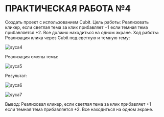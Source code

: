 # ПРАКТИЧЕСКАЯ РАБОТА №4
Создать проект с использованием Cubit.
Цель работы: Реализовать кликер, если светлая тема за клик прибавляет +1 если темная тема прибавляется +2. Все должно находиться на одном экране.
Ход работы:
Реализация клика через Cubit под светлую и темную тему: 	
 
![syca4](https://user-images.githubusercontent.com/86210356/215358162-94e1c3cc-f409-4b53-a5ec-21ed9bc86ce7.jpg)

Реализация смены темы:

 ![syca5](https://user-images.githubusercontent.com/86210356/215358170-78baa64f-32f4-4328-8f7b-498ce40acafe.jpg)

Результат:
 
![syca6](https://user-images.githubusercontent.com/86210356/215358175-ad56d286-a6c9-4b13-8eae-4f779a84dc3f.jpg)
 
![syca7](https://user-images.githubusercontent.com/86210356/215358183-c3bf8d5b-9157-484e-854d-5da348ab12ae.jpg)

Вывод: Реализовал кликер, если светлая тема за клик прибавляет +1 если темная тема прибавляется +2. Все находиться на одном экране.


 
